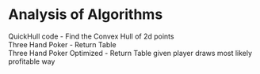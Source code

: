 # Analysis of Algorithms

QuickHull code - Find the Convex Hull of 2d points<br />
Three Hand Poker - Return Table <br />
Three Hand Poker Optimized - Return Table given player draws most likely profitable way  <br />
